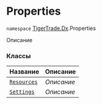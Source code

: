 
# Properties

`namespace` [TigerTrade.Dx](../TigerTrade.Dx.md).Properties

Описание


### Классы
| Название | Описание |
| --- | --- |
| [`Resources`](./Properties/Resources.cs.md) | *Описание* |
| [`Settings`](./Properties/Settings.cs.md) | *Описание* |

